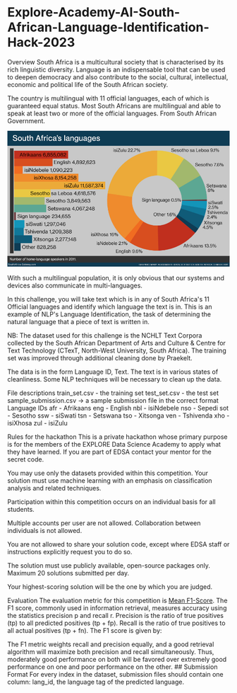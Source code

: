 # Explore-Academy-AI-South-African-Language-Identification-Hack-2023
Overview
South Africa is a multicultural society that is characterised by its rich linguistic diversity. Language is an indispensable tool that can be used to deepen democracy and also contribute to the social, cultural, intellectual, economic and political life of the South African society.

The country is multilingual with 11 official languages, each of which is guaranteed equal status. Most South Africans are multilingual and able to speak at least two or more of the official languages.
From South African Government.

![Alt text](image.png)

With such a multilingual population, it is only obvious that our systems and devices also communicate in multi-languages.

In this challenge, you will take text which is in any of South Africa's 11 Official languages and identify which language the text is in. This is an example of NLP's Language Identification, the task of determining the natural language that a piece of text is written in.

NB:
The dataset used for this challenge is the NCHLT Text Corpora collected by the South African Department of Arts and Culture & Centre for Text Technology (CTexT, North-West University, South Africa). The training set was improved through additional cleaning done by Praekelt.

The data is in the form Language ID, Text. The text is in various states of cleanliness. Some NLP techniques will be necessary to clean up the data.

File descriptions
train_set.csv - the training set
test_set.csv - the test set
sample_submission.csv -> a sample submission file in the correct format
Language IDs
afr - Afrikaans
eng - English
nbl - isiNdebele
nso - Sepedi
sot - Sesotho
ssw - siSwati
tsn - Setswana
tso - Xitsonga
ven - Tshivenda
xho - isiXhosa
zul - isiZulu

Rules for the hackathon
This is a private hackathon whose primary purpose is for the members of the EXPLORE Data Science Academy to apply what they have learned. If you are part of EDSA contact your mentor for the secret code.

You may use only the datasets provided within this competition. Your solution must use machine learning with an emphasis on classification analysis and related techniques.

Participation within this competition occurs on an individual basis for all students.

Multiple accounts per user are not allowed. Collaboration between individuals is not allowed.

You are not allowed to share your solution code, except where EDSA staff or instructions explicitly request you to do so.

The solution must use publicly available, open-source packages only. Maximum 20 solutions submitted per day.

Your highest-scoring solution will be the one by which you are judged.

Evaluation
The evaluation metric for this competition is [Mean F1-Score](https://www.kaggle.com/wiki/MeanFScore). The F1 score, commonly used in information retrieval, measures accuracy using the statistics precision p and recall r. Precision is the ratio of true positives (tp) to all predicted positives (tp + fp). Recall is the ratio of true positives to all actual positives (tp + fn). The F1 score is given by:

The F1 metric weights recall and precision equally, and a good retrieval algorithm will maximize both precision and recall simultaneously. Thus, moderately good performance on both will be favored over extremely good performance on one and poor performance on the other. ## Submission Format
For every index in the dataset, submission files should contain one column: lang_id, the language tag of the predicted language.




